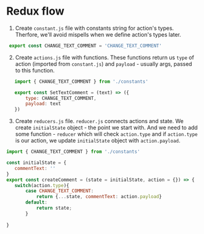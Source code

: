 # Redux flow

1. Create `constant.js` file with constants string for action's types. Therfore, we'll avoid mispells when we define action's types later.

 ```javascript
  export const CHANGE_TEXT_COMMENT = 'CHANGE_TEXT_COMMENT'
 ```

2. Create `actions.js` file with functions. These functions return us `type` of action (imported from `constant.js`) and `payload` - usually args, passed to this function. 

 ```javascript
    import { CHANGE_TEXT_COMMENT } from './constants'

    export const SetTextComment = (text) => ({
        type: CHANGE_TEXT_COMMENT,
        payload: text
    })
 ```

3. Create `reducers.js` file. `reducer.js` connects actions and state. We create `initialState` object - the point we start with. And we need to add some function - `reducer` which will check `action.type` and if `action.type` is our action, we update `initialState` object with `action.payload`.

 ```javascript
import { CHANGE_TEXT_COMMENT } from './constants'

const initialState = {
    commentText: ''
}
export const createComment = (state = initialState, action = {}) => {
    switch(action.type){
        case CHANGE_TEXT_COMMENT:
            return {...state, commentText: action.payload}
        default:
            return state;
        }
    
}
 ```